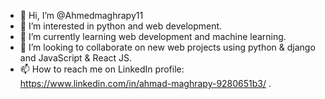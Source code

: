 - 👋 Hi, I’m @Ahmedmaghrapy11
- 👀 I’m interested in python and web development.
- 🌱 I’m currently learning web development and machine learning.
- 💞️ I’m looking to collaborate on new web projects using python & django and JavaScript & React JS.
- 📫 How to reach me on LinkedIn profile: https://www.linkedin.com/in/ahmad-maghrapy-9280651b3/ .

<!---
Ahmedmaghrapy11/Ahmedmaghrapy11 is a ✨ special ✨ repository because its `README.md` (this file) appears on your GitHub profile.
You can click the Preview link to take a look at your changes.
--->
